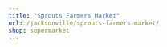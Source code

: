 ```yaml
---
title: "Sprouts Farmers Market"
url: /jacksonville/sprouts-farmers-market/
shop: supermarket
---
```

